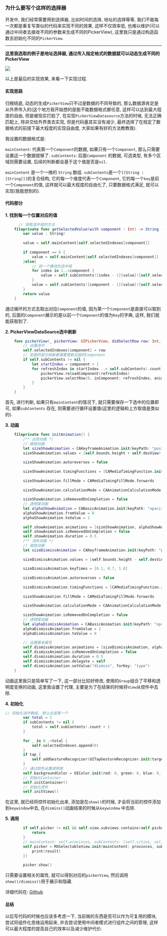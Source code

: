 ### 为什么要写个这样的选择器

开发中, 我们经常需要用到选择器, 比如时间的选择, 地址的选择等等, 我们不能每一次都是重复写类似的代码来实现不同的效果, 这样不仅效率低, 也难以维护(可以通过中间者去接收不同的参数来生成不同的PickerView), 这里我只是通过构造函数去初始化不同的`PickerView`.

---

**这里我选取的例子是地址选择器, 通过传入指定格式的数据就可以动态生成不同的PickerView**

![](https://upload-images.jianshu.io/upload_images/5393797-6d638104419ec06e.png?imageMogr2/auto-orient/strip%7CimageView2/2/w/1240)

以上是最后的实现效果, 来看一下实现过程.

#### 实现思路

归根结底, 动态的生成`PickerView`只不过是数据的不同导致的, 那么数据源肯定是从外界传入的(这个地方我开始想的是能不能数据格式都任意, 这样可以达到最大程度的自由, 但是被现实打脸了, 在实现`PickerViewDatasource`方法的时候, 无法正确匹配上, 除非交给外界类去实现, 但是代码量其实没有减少, 最终选择了在规定了数据格式的前提下最大程度的实现自由度, 大家如果有好的方法教教我).

我设置的数据格式是:

`mainContent`: 代表第一个`Component`的数据, 如果只有一个`Component`, 那么只需要设置这一个数据就够了.
`subContents`: 后面`Component` 的数据, 可选类型, 有多个区域则需要设置, 后续的判断都会基于这个值是否是`nil`.

`mainContent` 是一个一维的 `String` 数组.
`subContents`是一个`[[String : [String]]]`的复合结构, 它的每一个维度代表一个`Component`,  它的每一个`key`是前一个`Component`的值, 这样就可以最大程度的自由化了, 只要数据格式满足, 就可以实现(我能想到的).

#### 代码部分

**1. 找到每一个位置对应的值**

```Swift
      // 获取选中值的方法
    fileprivate func getSelectedValue(with component : Int) -> String {
        var value : String!
        
        value = self.mainContent[self.selectedIndexes[component]]
        
        if component == 0 {
            value = self.mainContent[self.selectedIndexes[component]]
        }else{
            // 前一个模块的选中值
            for index in 1..<component {
                value = self.subContents![index - 1][value]![self.selectedIndexes[index]]
            }
            value = self.subContents![component - 1][value]![self.selectedIndexes[self.selectedIndexes.count - 1]]
        }
        return value
    }
``` 

通过循环的方式去取出对应`Component`的值,  因为第一个`Component`是直接可以取到的, 后面的`Component`展示的是以前一个`Component`的值为`Key`的字典, 这样, 我们就能获取到了.

**2.  PickerViewDataSource选中刷新**

```Swift
    func pickerView(_ pickerView: UIPickerView, didSelectRow row: Int, inComponent component: Int) {
        // 设置选中
        self.selectedIndexes[component] = row
        // 前面的部分刷新都需要更新后面的Component
        if self.subContents != nil {
            let startIndex = component + 1
            for refreshIndex in startIndex ..< self.subContents!.count + 1 {
                pickerView.reloadComponent(refreshIndex)
                pickerView.selectRow(0, inComponent: refreshIndex, animated: true)
            }
        }
    }
```

首先, 进行判断, 如果只有`mainContent`的情况下, 就只需要保存一下选中的位置即可,  如果`subContents` 存在, 则需要进行循环设置值(这里的逻辑和上方取值是类似的).

**3. 动画**

```Swift
    fileprivate func initAnimation() {
        /** 出现动画 */
        // 缩放动画
        let sizeShowAnimation = CAKeyframeAnimation.init(keyPath: "position.y")
        sizeShowAnimation.values = [self.bounds.height + self.desView!.bounds.height, self.bounds.height, self.bounds.height - (pickerHeight + buttonSize + 10.0)]
        
        sizeShowAnimation.autoreverses = false
        
        sizeShowAnimation.timingFunctions = [CAMediaTimingFunction.init(name: CAMediaTimingFunctionName.easeOut),CAMediaTimingFunction.init(name: CAMediaTimingFunctionName.default)]
        
        sizeShowAnimation.fillMode = CAMediaTimingFillMode.forwards
        
        sizeShowAnimation.calculationMode = CAAnimationCalculationMode.linear
        
        sizeShowAnimation.isRemovedOnCompletion = false
        // 透明度动画
        let alphaShowAnimation = CABasicAnimation.init(keyPath: "opacity")
        alphaShowAnimation.fromValue = 0
        alphaShowAnimation.toValue = 1
        
        self.showAnimation.animations = [sizeShowAnimation, alphaShowAnimation]
        self.showAnimation.isRemovedOnCompletion = false
        self.showAnimation.duration = 0.5
        /** 消失动画 */
        // 缩放动画
        let sizeDismissAnimation = CAKeyframeAnimation.init(keyPath: "position.y")
        
        sizeDismissAnimation.values = [self.bounds.height - self.desView!.bounds.height, self.bounds.height - buttonSize, self.bounds.height + self.desView!.bounds.height]
        
        sizeDismissAnimation.keyTimes = [0.1, 0.7, 1.0]
        
        sizeDismissAnimation.autoreverses = false
        
        sizeDismissAnimation.timingFunctions = [CAMediaTimingFunction.init(name: CAMediaTimingFunctionName.easeOut),CAMediaTimingFunction.init(name: CAMediaTimingFunctionName.default)]
        
        sizeShowAnimation.fillMode = CAMediaTimingFillMode.forwards
        
        sizeShowAnimation.calculationMode = CAAnimationCalculationMode.linear
        
        sizeShowAnimation.isRemovedOnCompletion = false
        // 透明度动画
        let alphaDismissAnimation = CABasicAnimation.init(keyPath: "opacity")
        alphaDismissAnimation.fromValue = 1
        alphaDismissAnimation.toValue = 0
        
        // 设置基本属性
        self.dismissAnimation.animations = [sizeDismissAnimation, alphaDismissAnimation]
        self.dismissAnimation.isRemovedOnCompletion = false
        self.dismissAnimation.duration = 0.5
        self.dismissAnimation.delegate = self
        self.dismissAnimation.setValue("dismiss", forKey: "type")
    }
```

动画这里我只是简单写了一下, 这一部分比较好修改, 使用的`Group`组合了平移和透明度变换的动画, 这里我设置了代理, 主要是为了在结束的时候将`View`从控件中去除.

**4. 初始化**

```Swift
// 初始化选中数组, 默认全是第一个
        var total = 1
        if subContents != nil {
            total = self.subContents!.count + 1
        }
        
        for _ in 0..<total {
            self.selectedIndexes.append(0)
        }
        if tap {
            self.addGestureRecognizer(UITapGestureRecognizer.init(target: self, action: #selector(MXSelectableView.tapForHidden(_:))))
        }
        // 通过颜色设置透明度
        self.backgroundColor = UIColor.init(red: 0, green: 0, blue: 0, alpha: 0.3);
        // 初始化Container
        self.initContainer()
        // 初始化控件
        self.initViews()
```
在这里, 就已经将控件初始化出来, 添加是在`show()`的时候, 才会将当前的控件添加到`keywindow`中去, 在`dismiss()`动画结束的时候从`keywindow` 中去除.

**5. 调用**

```Swift
        if self.picker != nil && self.view.subviews.contains(self.picker) {
            return
        }
        // mainContent: self.provinces, subContents: [self.cities, self.areas], isGroup: true
        self.picker = MXSelectableView.init(mainContent: provinces, subContents: [cities, areas], isGroup: true, selectedCallBack: { (result : [String]) in
            print(result)
        })
  
        picker.show()
```

只需要设置相关的属性, 就可以得到对应的`pickerView`, 然后调用`show()/dismiss()`用于展示和隐藏.

详细代码在: [Github]()

#### 总结

以后写代码的时候也应该多考虑一下, 当前做的东西是否可以作为可复用的模块, 尝试将组件化思维运用起来, 并去尝试使用中间者模式进行组件之间的管理, 这样可以最大程度的提高自己的效率以及减少维护代价.
